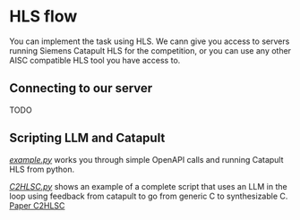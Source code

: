 # HLS flow

You can implement the task using HLS. 
We cann give you access to servers running Siemens Catapult HLS for the competition, or you can use any other AISC compatible HLS tool you have access to.

## Connecting to our server
TODO

## Scripting LLM and Catapult
*[example.py](URL)* works you through simple OpenAPI calls and running Catapult HLS from python. 

*[C2HLSC.py](URL)* shows an example of a complete script that uses an LLM in the loop using feedback from catapult to go from generic C to synthesizable C. [Paper C2HLSC](https://arxiv.org/pdf/2406.09233)   
